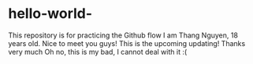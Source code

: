 # hello-world-
This repository is for practicing the Github flow
I am Thang Nguyen, 18 years old. Nice to meet you guys!
This is the upcoming updating! Thanks very much
Oh no, this is my bad, I cannot deal with it :(
